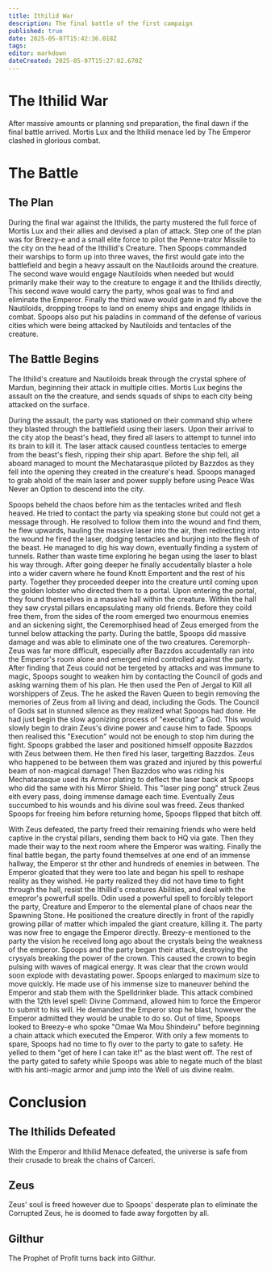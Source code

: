 ```yaml
---
title: Ithilid War
description: The final battle of the first campaign
published: true
date: 2025-05-07T15:42:36.018Z
tags: 
editor: markdown
dateCreated: 2025-05-07T15:27:02.670Z
---
```


# The Ithilid War
After massive amounts or planning snd preparation, the final dawn if the final battle arrived. Mortis Lux and the Ithilid menace led by The Emperor clashed in glorious combat.

# The Battle

## The Plan
During the final war against the Ithilids, the party mustered the full force of Mortis Lux and their allies and devised a plan of attack. Step one of the plan was for Breezy-e and a small elite force to pilot the Penne-trator Missile to the city on the head of the Ithillid's Creature. Then Spoops commanded their warships to form up into three waves, the first would gate into the battlefield and begin a heavy assault on the Nautiloids around the creature. The second wave would engage Nautiloids when needed but would primarily make their way to the creature to engage it and the Ithilids directly, This second wave would carry the party, whos goal was to find and eliminate the Emperor. Finally the third wave would gate in and fly above the Nautiloids, dropping troops to land on enemy ships and engage Ithilids in combat. Spoops also put his paladins in command of the defense of various cities which were being attacked by Nautiloids and tentacles of the creature.


## The Battle Begins
The Ithilid's creature and Nautiloids break through the crystal sphere of Mardun, beginning their attack in multiple cities. Mortis Lux begins the assault on the the creature, and sends squads of ships to each city being attacked on the surface.

During the assault, the party was stationed on their command ship where they blasted through the battlefield using their lasers. Upon their arrival to the city atop the beast's head, they fired all lasers to attempt to tunnel into its brain to kill it. The laser attack caused countless tentacles to emerge from the beast's flesh, ripping their ship apart. Before the ship fell, all aboard managed to mount the Mechatarasque piloted by Bazzdos as they fell into the opening they created in the creature's head. Spoops managed to grab ahold of the main laser and power supply before using Peace Was Never an Option to descend into the city.

Spoops beheld the chaos before him as the tentacles writed and flesh heaved. He tried to contact the party via speaking stone but could not get a message through. He resolved to follow them into the wound and find them, he flew upwards, hauling the massive laser into the air, then redirecting into the wound he fired the laser, dodging tentacles and burjing into the flesh of the beast. He managed to dig his way down, eventually finding a system of tunnels. Rather than waste time exploring he began using the laser to blast his way through. After going deeper he finally accudentally blaster a hole into a wider cavern where he found Knott Emportent and the rest of his party. Together they proceeded deeper into the creature until coming upon the golden lobster who directed them to a portal.
Upon entering the portal, they found themselves in a massive hall within the creature. Within the hall they saw crystal pillars encapsulating many old friends. Before they coild free them, from the sides of the room emerged two enourmous enemies and an sickening sight, the Ceremorphised head of Zeus emerged from the tunnel below attacking the party.
During the battle, Spoops did massive damage and was able to eliminate one of the two creatures. Ceremorph-Zeus was far more difficult, especially after Bazzdos accudentally ran into the Emperor's room alone and emerged mind controlled against the party. After finding that Zeus could not be tergeted by attacks and was immune to magic, Spoops sought to weaken him by contacting the Council of gods and asking warning them of his plan. He then used the Pen of Jergal to Kill all worshippers of Zeus. The he asked the Raven Queen to begin removing the memories of Zeus from all living and dead, including the Gods. The Council of Gods sat in stunned silence as they realized what Spoops had done. He had just begin the slow agonizing process of "executing" a God. This would slowly begin to drain Zeus's divine power and cause him to fade.
Spoops then realised this "Execution" would not be enough to stop him during the fight. Spoops grabbed the laser and positioned himself opposite Bazzdos with Zeus between them. He then fired his laser, targetting Bazzdos. Zeus who happened to be between them was grazed and injured by this powerful beam of non-magical damage! Then Bazzdos who was riding his Mechatarasque used its Armor plating to deflect the laser back at Spoops who did the same with his Mirror Shield. This "laser ping pong" struck Zeus eith every pass, doing immense damage each time. Eventually Zeus succumbed to his wounds and his divine soul was freed. Zeus thanked Spoops for freeing him before returning home, Spoops flipped that bitch off.

With Zeus defeated, the party freed their remaining friends who were held captive in the crystal pillars, sending them back to HQ via gate. Then they made their way to the next room where the Emperor was waiting.
Finally the final battle began, the party found themselves at one end of an immense hallway, the Emperor st thr other and hundreds of enemies in between. The Emperor gloated that they were too late and began his spell to reshape reality as they wished. He party realized they did not have time to fight through the hall, resist the Ithillid's creatures Abilities, and deal with the emepror's powerfull spells. Odin used a powerful spell to forcibly teleport the party, Creature and Emperor to the elemental plane of chaos near the Spawning Stone. He positioned the creature directly in front of the rapidly growing pillar of matter which impaled the giant creature, killing it. The party was now free to engage the Emperor directly. Breezy-e mentioned to the party the vision he received long ago about the crystals being the weakness of the emperor. Spoops and the party began their attack, destroying the crysyals breaking the power of the crown. This caused the crown to begin pulsing with waves of magical energy. It was clear that the crown would soon explode with devastating power. Spoops enlarged to maximum size to move quickly. He made use of his immense size to maneuver behind the Emperor and stab them with the Spelldrinker blade. This attack combined with the 12th level spell: Divine Command, allowed him to force the Emperor to submit to his will. He demanded the Emperor stop he blast, however the Emperor admitted they would be unable to do so. Out of time, Spoops looked to Breezy-e who spoke "Omae Wa Mou Shindeiru" before beginning a chain attack which executed the Emperor. With only a few moments to spare, Spoops had no time to fly over to the party to gate to safety. He yelled to them "get of here I can take it!" as the blast went off. The rest of the party gated to safety while Spoops was able to negate much of the blast with his anti-magic armor and jump into the Well of uis divine realm.

# Conclusion

## The Ithilids Defeated
With the Emperor and Ithilid Menace defeated, the universe is safe from their crusade to break the chains of Carceri.

## Zeus
Zeus' soul is freed however due to Spoops' desperate plan to eliminate the Corrupted Zeus, he is doomed to fade away forgotten by all.  

## Gilthur
The Prophet of Profit turns back into Gilthur.